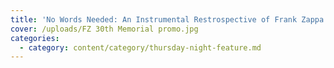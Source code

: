 ```yaml
---
title: 'No Words Needed: An Instrumental Restrospective of Frank Zappa'
cover: /uploads/FZ 30th Memorial promo.jpg
categories:
  - category: content/category/thursday-night-feature.md
---
```


